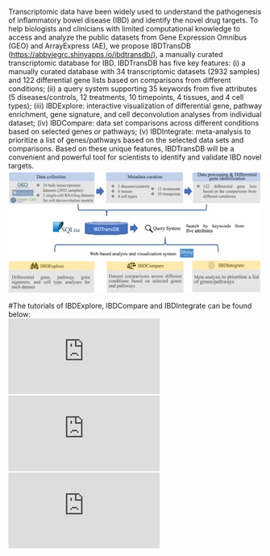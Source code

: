 <!-- IBDTransDB: a manually curated transcriptomic database for inflammatory bowel disease -->


Transcriptomic data have been widely used to understand the pathogenesis of inflammatory bowel disease (IBD) and identify the novel drug targets. To help biologists and clinicians with limited computational knowledge to access and analyze the public datasets from Gene Expression Omnibus (GEO) and ArrayExpress (AE), we propose IBDTransDB (https://abbviegrc.shinyapps.io/ibdtransdb/), a manually curated transcriptomic database for IBD. IBDTransDB has five key features: (i) a manually curated database with 34 transcriptomic datasets (2932 samples) and 122 differential gene lists based on comparisons from different conditions; (ii) a query system supporting 35 keywords from five attributes (5 diseases/controls, 12 treatments, 10 timepoints, 4 tissues, and 4 cell types); (iii) IBDExplore: interactive visualization of differential gene, pathway enrichment, gene signature, and cell deconvolution analyses from individual dataset; (iv) IBDCompare: data set comparisons across different conditions based on selected genes or pathways; (v) IBDIntegrate: meta-analysis to prioritize a list of genes/pathways based on the selected data sets and comparisons. Based on these unique features, IBDTransDB will be a convenient and powerful tool for scientists to identify and validate IBD novel targets.
![alt text](https://github.com/abbviegrc/IBDTransDB/blob/main/IBDTransDB.png?raw=true)

#The tutorials of IBDExplore, IBDCompare and IBDIntegrate can be found below:</br>
![IBDExplore tutorial](https://github.com/abbviegrc/IBDTransDB/blob/main/tutorial/IBDExplore_tutorial.pdf)</br>
![IBDCompre tutorial](https://github.com/abbviegrc/IBDTransDB/blob/main/tutorial/IBDCompare_tutorial.pdf)</br>
![IBDIntegtate tutorial](https://github.com/abbviegrc/IBDTransDB/blob/main/tutorial/IBDIntegtate_tutorial.pdf)</br>

